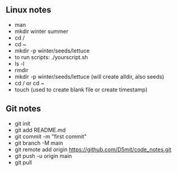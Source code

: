



## Linux notes
- man
- mkdir winter summer
- cd /
- cd ~
- mkdir -p  winter/seeds/lettuce
- to run scripts: ./yourscript.sh
- ls -l
- rmdir
- mkdir -p winter/seeds/lettuce (will create alldir, also seeds)
- cd / or cd ~
- touch (used to create blank file or create timestamp)


## Git notes 
- git init
- git add README.md
- git commit -m "first commit"
- git branch -M main
- git remote add origin https://github.com/D5mit/code_notes.git
- git push -u origin main
- git pull 




